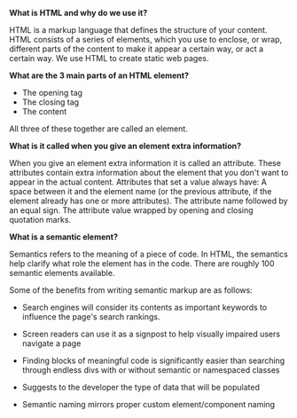 **What is HTML and why do we use it?**

HTML is a markup language that defines the structure of your content. HTML consists of a series of elements, which you use to enclose, or wrap, different parts of the content to make it appear a certain way, or act a certain way. We use HTML to create static web pages. 

**What are the 3 main parts of an HTML element?**
* The opening tag
* The closing tag
* The content

All three of these together are called an element.

**What is it called when you give an element extra information?**

When you give an element extra information it is called an attribute. These attributes contain extra information about the element that you don't want to appear in the actual content. Attributes that set a value always have:
A space between it and the element name (or the previous attribute, if the element already has one or more attributes).
The attribute name followed by an equal sign.
The attribute value wrapped by opening and closing quotation marks.

**What is a semantic element?**

Semantics refers to the meaning of a piece of code. In HTML, the semantics help clarify what role the element has in the code. There are roughly 100 semantic elements available. 

Some of the benefits from writing semantic markup are as follows:

* Search engines will consider its contents as important keywords to influence the page's search rankings.

* Screen readers can use it as a signpost to help visually impaired users navigate a page

* Finding blocks of meaningful code is significantly easier than searching through endless divs with or without semantic or namespaced classes

* Suggests to the developer the type of data that will be populated

* Semantic naming mirrors proper custom element/component naming